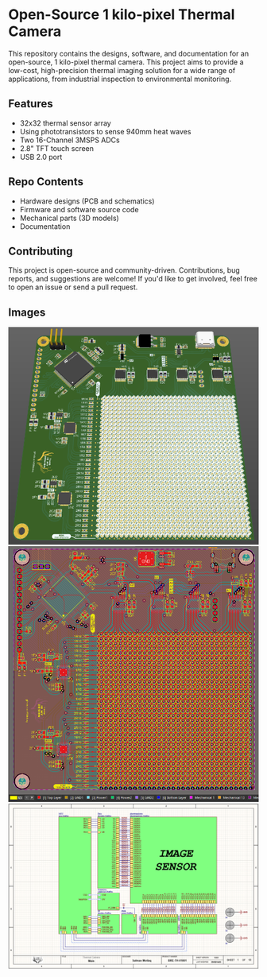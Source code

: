 # Open-Source 1 kilo-pixel Thermal Camera

This repository contains the designs, software, and documentation for an open-source, 1 kilo-pixel thermal camera. This project aims to provide a low-cost, high-precision thermal imaging solution for a wide range of applications, from industrial inspection to environmental monitoring.

## Features

* 32x32 thermal sensor array
* Using phototransistors to sense 940mm heat waves
* Two 16-Channel 3MSPS ADCs
* 2.8" TFT touch screen
* USB 2.0 port

## Repo Contents

* Hardware designs (PCB and schematics)
* Firmware and software source code
* Mechanical parts (3D models)
* Documentation

## Contributing

This project is open-source and community-driven. Contributions, bug reports, and suggestions are welcome! If you'd like to get involved, feel free to open an issue or send a pull request.

## Images

<p align="center">
	<img src="pics/pcb_3D.png?raw=true">
	<img src="pics/pcb_2D.png?raw=true">
  <img src="pics/sch_main.png?raw=true">
</p>

